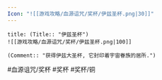 ```yaml
---
Icon: "![[游戏攻略/血源诅咒/奖杯/伊兹圣杯.png|30]]"
---
```

```ad-common-bronze-trophy
title: (Title:: "伊兹圣杯")
![[游戏攻略/血源诅咒/奖杯/伊兹圣杯.png|100]]

(Comment:: "获得伊兹大圣杯, 它封印着宇宙眷族的居所.")
```

#血源诅咒/奖杯 #奖杯 #奖杯/铜
